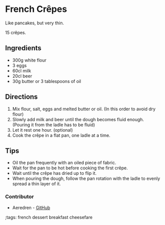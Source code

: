 # French Crêpes
Like pancakes, but very thin.

15 crêpes.

## Ingredients

- 300g white flour
- 3 eggs
- 60cl milk
- 20cl beer
- 30g butter or 3 tablespoons of oil

## Directions

1. Mix flour, salt, eggs and melted butter or oil. (In this order to avoid dry flour)
2. Slowly add milk and beer until the dough becomes fluid enough. (Pouring it from the ladle has to be fluid)
3. Let it rest one hour. (optional)
4. Cook the crêpe in a flat pan, one ladle at a time.

## Tips

- Oil the pan frequently with an oiled piece of fabric.
- Wait for the pan to be hot before cooking the first crêpe.
- Wait until the crêpe has dried up to flip it.
- When pouring the dough, follow the pan rotation with the ladle to evenly spread a thin layer of it.

### Contributor

- Aeredren - [GitHub](https://github.com/Aeredren)

;tags: french dessert breakfast cheesefare

